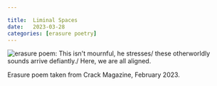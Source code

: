 ```yaml
---

title:  Liminal Spaces
date:   2023-03-28
categories: [erasure poetry]
---
```


<img src="https://www.davidralphlewis.co.uk/assets/images/articles/2023/liminal.jpeg" alt="erasure poem: This isn't mournful, he stresses/ these otherworldly sounds arrive defiantly./ Here, we are all aligned." title="Not sure what this one means either." class="responsive"><br>

Erasure poem taken from Crack Magazine, February 2023.  
